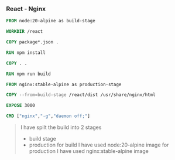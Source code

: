 ### React - Nginx

```Dockerfile
FROM node:20-alpine as build-stage

WORKDIR /react

COPY package*.json .

RUN npm install

COPY . .

RUN npm run build

FROM nginx:stable-alpine as production-stage

COPY --from=build-stage /react/dist /usr/share/nginx/html

EXPOSE 3000

CMD ["nginx","-g","daemon off;"]
```

> I have spilt the build into 2 stages
>
> - build stage
> - production
>   for build I have used node:20-alpine image
>   for production I have used nginx:stable-alpine image
